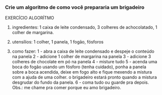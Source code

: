 ### Crie um algoritmo de como você prepararia um brigadeiro

EXERCÍCIO ALGORÍTMO

1. ingredientes: 1 caixa de leite condensado, 3 colheres de achocolatado, 1 colher de margarina.

2. utensílios: 1 colher, 1 panela, 1 fogão, fósforos

3. como fazer: 1 - abra a caixa de leite condensado e despeje o conteúdo na panela
2 - adicione 1 colher de margarina na panela
3 - adicione 3 colheres de chocolate em pó na panela
4 - misture tudo
5 - acenda uma boca do fogão usando um fósforo (tenha cuidado), ponha a panela sobre a boca acendida, deixe em fogo alto e fique mexendo a mistura com a ajuda de uma colher. o brigadeiro estará pronto quando a mistura desgrudar do fundo da panela.
6 - coma tudo ou guarde pra depois. Obs.: me chame pra comer porque eu amo brigadeiro.